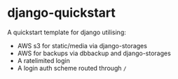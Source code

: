 # django-quickstart
A quickstart template for django utilising:

* AWS s3 for static/media via django-storages
* AWS for backups via dbbackup and django-storages
* A ratelimited login
* A login auth scheme routed through `/`
